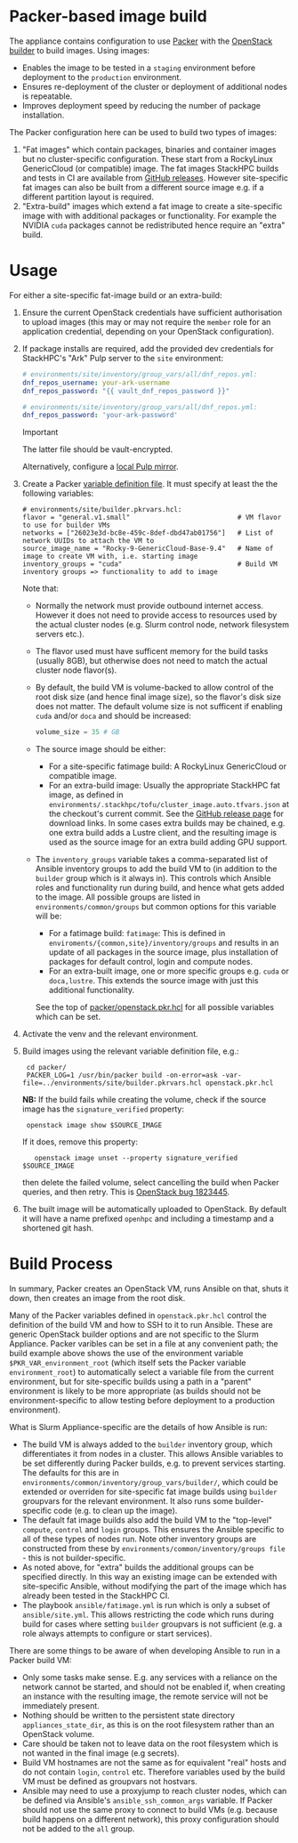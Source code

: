 # Packer-based image build

The appliance contains configuration to use [Packer](https://developer.hashicorp.com/packer)
with the [OpenStack builder](https://www.packer.io/plugins/builders/openstack)
to build images. Using images:
- Enables the image to be tested in a `staging` environment before deployment
  to the `production` environment.
- Ensures re-deployment of the cluster or deployment of additional nodes is
  repeatable.
- Improves deployment speed by reducing the number of package installation.

The Packer configuration here can be used to build two types of images:
1. "Fat images" which contain packages, binaries and container images but no
   cluster-specific configuration. These start from a RockyLinux GenericCloud
   (or compatible) image. The fat images StackHPC builds and tests in CI are
   available from [GitHub releases](https://github.com/stackhpc/ansible-slurm-appliance/releases).
   However site-specific fat images can also be built from a different source
   image e.g. if a different partition layout is required.
2. "Extra-build" images which extend a fat image to create a site-specific
   image with with additional packages or functionality. For example the NVIDIA
   `cuda` packages cannot be redistributed hence require an "extra" build.

# Usage

For either a site-specific fat-image build or an extra-build:

1. Ensure the current OpenStack credentials have sufficient authorisation to
   upload images (this may or may not require the `member` role for an
   application credential, depending on your OpenStack configuration).
2. If package installs are required, add the provided dev credentials for
   StackHPC's "Ark" Pulp server to the `site` environment:

    ```yaml
    # environments/site/inventory/group_vars/all/dnf_repos.yml:
    dnf_repos_username: your-ark-username
    dnf_repos_password: "{{ vault_dnf_repos_password }}"
    ```
    ```yaml
    # environments/site/inventory/group_vars/all/dnf_repos.yml:
    dnf_repos_password: 'your-ark-password'
    ```
   > [!IMPORTANT]
   > The latter file should be vault-encrypted.

    Alternatively, configure a [local Pulp mirror](experimental/pulp.md).

3. Create a Packer [variable definition file](https://developer.hashicorp.com/packer/docs/templates/hcl_templates/variables#assigning-values-to-input-variables). It must specify at least the
   the following variables:
  
    ```hcl
    # environments/site/builder.pkrvars.hcl:
    flavor = "general.v1.small"                           # VM flavor to use for builder VMs
    networks = ["26023e3d-bc8e-459c-8def-dbd47ab01756"]   # List of network UUIDs to attach the VM to
    source_image_name = "Rocky-9-GenericCloud-Base-9.4"   # Name of image to create VM with, i.e. starting image
    inventory_groups = "cuda"                             # Build VM inventory groups => functionality to add to image
    ```

    Note that:
    - Normally the network must provide outbound internet access. However it
      does not need to provide access to resources used by the actual cluster
      nodes (e.g. Slurm control node, network filesystem servers etc.).
    - The flavor used must have sufficent memory for the build tasks (usually
      8GB), but otherwise does not need to match the actual cluster node
      flavor(s).
    - By default, the build VM is volume-backed to allow control of the root
      disk size (and hence final image size), so the flavor's disk size does not
      matter. The default volume size is not sufficent if enabling `cuda` and/or
      `doca` and should be increased:
        ```terraform
        volume_size = 35 # GB
        ```
    - The source image should be either:
      - For a site-specific fatimage build: A RockyLinux GenericCloud or
        compatible image.
      - For an extra-build image: Usually the appropriate StackHPC fat image,
        as defined in `environments/.stackhpc/tofu/cluster_image.auto.tfvars.json` at the
        checkout's current commit. See the [GitHub release page](https://github.com/stackhpc/ansible-slurm-appliance/releases)
        for download links. In some cases extra builds may be chained, e.g.
        one extra build adds a Lustre client, and the resulting image is used
        as the source image for an extra build adding GPU support.
    - The `inventory_groups` variable takes a comma-separated list of Ansible
      inventory groups to add the build VM to (in addition to the `builder`
      group which is it always in). This controls which Ansible roles and
      functionality run during build, and hence what gets added to the image.
      All possible groups are listed in `environments/common/groups` but common
      options for this variable will be:
      - For a fatimage build: `fatimage`: This is defined in `enviroments/{common,site}/inventory/groups`
        and results in an update of all packages in the source image, plus
        installation of packages for default control, login and compute nodes.
      - For an extra-built image, one or more specific groups e.g. `cuda` or
        `doca,lustre`. This extends the source image with just this additional
        functionality.

      See the top of [packer/openstack.pkr.hcl](../packer/openstack.pkr.hcl)
      for all possible variables which can be set.

4. Activate the venv and the relevant environment.

5. Build images using the relevant variable definition file, e.g.:

        cd packer/
        PACKER_LOG=1 /usr/bin/packer build -on-error=ask -var-file=../environments/site/builder.pkrvars.hcl openstack.pkr.hcl

    **NB:** If the build fails while creating the volume, check if the source image has the `signature_verified` property:

        openstack image show $SOURCE_IMAGE

      If it does, remove this property:

          openstack image unset --property signature_verified $SOURCE_IMAGE

      then delete the failed volume, select cancelling the build when Packer queries, and then retry. This is [OpenStack bug 1823445](https://bugs.launchpad.net/cinder/+bug/1823445).

6. The built image will be automatically uploaded to OpenStack. By default it
   will have a name prefixed `openhpc` and including a timestamp and a shortened
   git hash.

# Build Process

In summary, Packer creates an OpenStack VM, runs Ansible on that, shuts it down, then creates an image from the root disk.

Many of the Packer variables defined in `openstack.pkr.hcl` control the definition of the build VM and how to SSH to it to run Ansible. These are generic OpenStack builder options
and are not specific to the Slurm Appliance. Packer varibles can be set in a file at any convenient path; the build example above
shows the use of the environment variable `$PKR_VAR_environment_root` (which itself sets the Packer variable
`environment_root`) to automatically select a variable file from the current environment, but for site-specific builds
using a path in a "parent" environment is likely to be more appropriate (as builds should not be environment-specific to allow testing before deployment to a production environment).

What is Slurm Appliance-specific are the details of how Ansible is run:
- The build VM is always added to the `builder` inventory group, which differentiates it from nodes in a cluster. This allows
  Ansible variables to be set differently during Packer builds, e.g. to prevent services starting. The defaults for this are in `environments/common/inventory/group_vars/builder/`, which could be extended or overriden for site-specific fat image builds using `builder` groupvars for the relevant environment. It also runs some builder-specific code (e.g. to clean up the image).
- The default fat image builds also add the build VM to the "top-level" `compute`, `control` and `login` groups. This ensures
  the Ansible specific to all of these types of nodes run. Note other inventory groups are constructed from these by `environments/common/inventory/groups file` - this is not builder-specific.
- As noted above, for "extra" builds the additional groups can be specified directly. In this way an existing image can be extended with site-specific Ansible, without modifying the
  part of the image which has already been tested in the StackHPC CI.
- The playbook `ansible/fatimage.yml` is run which is only a subset of `ansible/site.yml`. This allows restricting the code which runs during build for cases where setting `builder`
  groupvars is not sufficient (e.g. a role always attempts to configure or start services).

There are some things to be aware of when developing Ansible to run in a Packer build VM:
  - Only some tasks make sense. E.g. any services with a reliance on the network cannot be started, and should not be enabled if, when creating an instance with the resulting image, the remote service will not be immediately present.
  - Nothing should be written to the persistent state directory `appliances_state_dir`, as this is on the root filesystem rather than an OpenStack volume.
  - Care should be taken not to leave data on the root filesystem which is not wanted in the final image (e.g secrets).
  - Build VM hostnames are not the same as for equivalent "real" hosts and do not contain `login`, `control` etc. Therefore variables used by the build VM must be defined as groupvars not hostvars.
  - Ansible may need to use a proxyjump to reach cluster nodes, which can be defined via Ansible's `ansible_ssh_common_args` variable. If Packer should not use the same proxy
    to connect to build VMs (e.g. because build happens on a different network), this proxy configuration should not be added to the `all` group.

